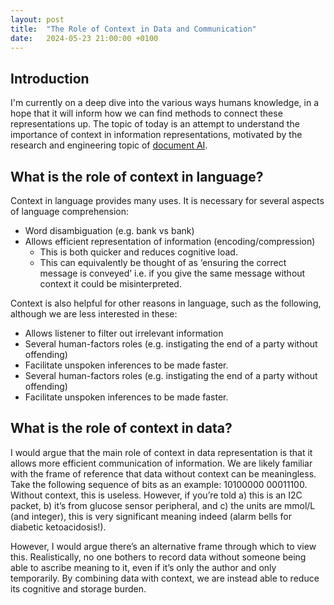 ```yaml
---
layout: post
title:  "The Role of Context in Data and Communication"
date:   2024-05-23 21:00:00 +0100
---
```


## Introduction

I'm currently on a deep dive into the various ways humans knowledge, in a hope that it will inform how we can find methods to connect these representations up. The topic of today is an attempt to understand the importance of context in information representations, motivated by the research and engineering topic of [document AI](https://arxiv.org/abs/2111.08609).

## What is the role of context in language?

Context in language provides many uses. It is necessary for several aspects of language comprehension:
-	Word disambiguation (e.g. bank vs bank)
-	Allows efficient representation of information (encoding/compression)
    - This is both quicker and reduces cognitive load.
    - This can equivalently be thought of as ‘ensuring the correct message is conveyed’ i.e. if you give the same message without context it could be misinterpreted.

Context is also helpful for other reasons in language, such as the following, although we are less interested in these:
-	Allows listener to filter out irrelevant information
-	Several human-factors roles (e.g. instigating the end of a party without offending)
-	Facilitate unspoken inferences to be made faster.
-	Several human-factors roles (e.g. instigating the end of a party without offending)
-	Facilitate unspoken inferences to be made faster.

## What is the role of context in data?

I would argue that the main role of context in data representation is that it allows more efficient communication of information. 
We are likely familiar with the frame of reference that data without context can be meaningless. Take the following sequence of bits as an example: 10100000 00011100. Without context, this is useless. However, if you’re told a) this is an I2C packet, b) it’s from glucose sensor peripheral, and c) the units are mmol/L (and integer), this is very significant meaning indeed (alarm bells for diabetic ketoacidosis!).

However, I would argue there’s an alternative frame through which to view this. Realistically, no one bothers to record data without someone being able to ascribe meaning to it, even if it’s only the author and only temporarily. By combining data with context, we are instead able to reduce its cognitive and storage burden.

